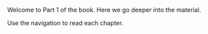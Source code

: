 Welcome to Part 1 of the book. Here we go deeper into the material.

Use the navigation to read each chapter.